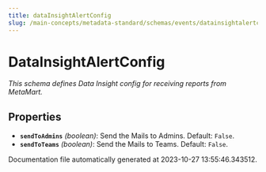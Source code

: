 ```yaml
---
title: dataInsightAlertConfig
slug: /main-concepts/metadata-standard/schemas/events/datainsightalertconfig
---
```


# DataInsightAlertConfig

*This schema defines Data Insight config for receiving reports from MetaMart.*

## Properties

- **`sendToAdmins`** *(boolean)*: Send the Mails to Admins. Default: `False`.
- **`sendToTeams`** *(boolean)*: Send the Mails to Teams. Default: `False`.


Documentation file automatically generated at 2023-10-27 13:55:46.343512.
